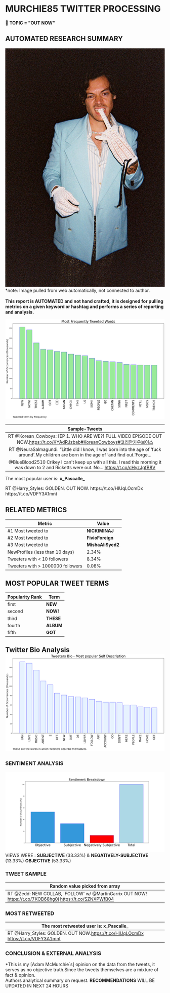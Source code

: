 # MURCHIE85 TWITTER PROCESSING 
&#x1F34E; **TOPIC = "OUT NOW"**

## AUTOMATED RESEARCH SUMMARY

![image](assets/2022-03-25hashtagImage.png)*note: Image pulled from web automatically, not connected to author.
<br></br>
<b> This report is AUTOMATED and not hand crafted, it is designed for pulling metrics on a given keyword or hashtag and performs a series of reporting and analysis.</b>



![image](assets/2022-03-25TWEETS.png)



|                **Sample-Tweets**        |
| :-------------: |
| RT @Korean_Cowboys: [EP 1. WHO ARE WE?] FULL VIDEO EPISODE OUT NOW.https://t.co/KYAdRJzbab#KoreanCowboys#코리안카우보이스 |
| RT @NeuraSalmagundi: “Little did I know, I was born into the age of ‘fuck around’.My children are born in the age of ‘and find out.’Forge… |
| @BlueBlood2510 Crikey I can't keep up with all this. I read this morning it was down to 2 and Ricketts were out. No… https://t.co/cHyzJgfB8V |

The most popular user is: **x_Pascalle_**
<div class="alert alert-block alert-danger"> RT @Harry_Styles: GOLDEN. OUT NOW.
https://t.co/HlUqLOcmDx https://t.co/VDFY3A1mnt</div>

## RELATED METRICS<br>
| Metric | Value |
| ------------- | ------------- |
| #1 Most tweeted to  | **NICKIMINAJ** |
| #2 Most tweeted to  | **FivioForeign** |
| #3 Most tweeted to  | **MishaAliSyed2** |
| NewProfiles (less than 10 days) | 2.34%  |
| Tweeters with < 10 followers  | 8.34%|
| Tweeters with > 1000000 followers  | 0.08%  |



## MOST POPULAR TWEET TERMS 


| Popularity Rank  | Term |
| ------------- | ------------- |
| first  | **NEW**  |
| second  | **NOW!**  |
| third  | **THESE** |
| fourth  | **ALBUM**  |
| fifth  | **GOT**  |


## Twitter Bio Analysis![image](assets/2022-03-25BIO.png)
### SENTIMENT ANALYSIS
![image](assets/2022-03-25sentiment.png)
VIEWS WERE : **SUBJECTIVE**  (33.33%) & **NEGATIVELY-SUBJECTIVE** (13.33%) **OBJECTIVE** (53.33%)

### TWEET SAMPLE 
| Random value picked from array |
| ------------- |
|RT @Zedd: NEW COLLAB, 'FOLLOW' w/ @MartinGarrix OUT NOW! https://t.co/7KOB68hg0j https://t.co/SZNXPWfB04 |

### MOST RETWEETED 

| The most retweeted user is: **x_Pascalle_**  |
| ------------- |
| RT @Harry_Styles: GOLDEN. OUT NOW.https://t.co/HlUqLOcmDx https://t.co/VDFY3A1mnt |

### CONCLUSION & EXTERNAL ANALYSIS

*This is my [Adam McMurchie`s] opinion on the data from the tweets, it serves as no objective truth.Since the tweets themselves are a mixture of fact & opinion.<br>
Authors analytical summary on request.
**RECOMMENDATIONS** WILL BE UPDATED IN NEXT  24 HOURS <br>